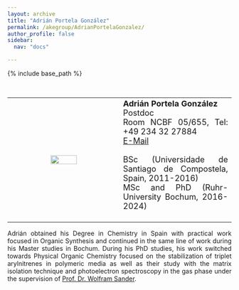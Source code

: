 ```yaml
---
layout: archive
title: "Adrián Portela González"
permalink: /akegroup/AdrianPortelaGonzalez/
author_profile: false
sidebar:
  nav: "docs"

---
```


{% include base_path %}

<font size="2"><br/></font>
<table> <style>table, th, td {border: transparent;}</style> <tr>
<td style="width:50%;" align="center" valign="middle"><img src="https://AKEckhardt.github.io/images/Adrian_2025.JPG" width="50%" height="auto%" align="middle"></td>
<td style="width:50%;" align="justify" valign="middle">
<font size="4">
<b>Adrián Portela González</b><br/>
Postdoc<br/>
Room NCBF 05/655, Tel: +49 234 32 27884<br/>
<a href="mailto:adrian.portelagonzalez@ruhr-uni-bochum.de">E-Mail</a><br/>
<br/>
BSc (Universidade de Santiago de Compostela, Spain, 2011-2016)<br/>
MSc and PhD (Ruhr-University Bochum, 2016-2024)<br/>
<br/>

</font>
</td>
</tr></table>

<p style='text-align: justify;'>
Adrián obtained his Degree in Chemistry in Spain with practical work focused in Organic Synthesis and continued in the same line of work during his Master studies in Bochum. 
During his PhD studies, his work switched towards Physical Organic Chemistry focused on the stabilization of triplet arylnitrenes 
in polymeric media as well as their study with the matrix isolation technique and photoelectron spectroscopy in the gas phase under the supervision of <a href="https://www.ruhr-uni-bochum.de/oc2/">Prof. Dr. Wolfram Sander</a>.
</p>









